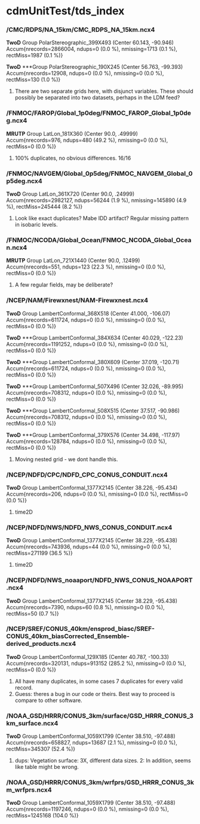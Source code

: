 # cdmUnitTest/tds_index
### /CMC/RDPS/NA_15km/CMC_RDPS_NA_15km.ncx4
  **TwoD** Group PolarStereographic_399X493 (Center 60.143, -90.946)
   Accum{nrecords=2866004, ndups=0 (0.0 %), nmissing=1713 (0.1 %), rectMiss=1987 (0.1 %)}

  **TwoD** ***Group PolarStereographic_190X245 (Center 56.763, -99.393)
   Accum{nrecords=12908, ndups=0 (0.0 %), nmissing=0 (0.0 %), rectMiss=130 (1.0 %)}
   
1. There are two separate grids here, with disjunct variables. These should possibly be separated into two datasets, perhaps in the LDM feed?   

### /FNMOC/FAROP/Global_1p0deg/FNMOC_FAROP_Global_1p0deg.ncx4
  **MRUTP** Group LatLon_181X360 (Center 90.0, .49999)
   Accum{nrecords=976, ndups=480 (49.2 %), nmissing=0 (0.0 %), rectMiss=0 (0.0 %)}
   
1. 100% duplicates, no obvious differences. 16/16   

### /FNMOC/NAVGEM/Global_0p5deg/FNMOC_NAVGEM_Global_0p5deg.ncx4
  **TwoD** Group LatLon_361X720 (Center 90.0, .24999)
   Accum{nrecords=2982127, ndups=56244 (1.9 %), nmissing=145890 (4.9 %), rectMiss=245444 (8.2 %)}

1. Look like exact duplicates? Mabe IDD artifact? Regular missing pattern in isobaric levels.

### /FNMOC/NCODA/Global_Ocean/FNMOC_NCODA_Global_Ocean.ncx4
  **MRUTP** Group LatLon_721X1440 (Center 90.0, .12499)
   Accum{nrecords=551, ndups=123 (22.3 %), nmissing=0 (0.0 %), rectMiss=0 (0.0 %)}

1. A few regular fields, may be deliberate?

### /NCEP/NAM/Firewxnest/NAM-Firewxnest.ncx4
  **TwoD** Group LambertConformal_368X518 (Center 41.000, -106.07)
   Accum{nrecords=611724, ndups=0 (0.0 %), nmissing=0 (0.0 %), rectMiss=0 (0.0 %)}

  **TwoD** ***Group LambertConformal_384X634 (Center 40.029, -122.23)
   Accum{nrecords=1191252, ndups=0 (0.0 %), nmissing=0 (0.0 %), rectMiss=0 (0.0 %)}

  **TwoD** ***Group LambertConformal_380X609 (Center 37.019, -120.71)
   Accum{nrecords=611724, ndups=0 (0.0 %), nmissing=0 (0.0 %), rectMiss=0 (0.0 %)}

  **TwoD** ***Group LambertConformal_507X496 (Center 32.026, -89.995)
   Accum{nrecords=708312, ndups=0 (0.0 %), nmissing=0 (0.0 %), rectMiss=0 (0.0 %)}

  **TwoD** ***Group LambertConformal_508X515 (Center 37.517, -90.986)
   Accum{nrecords=708312, ndups=0 (0.0 %), nmissing=0 (0.0 %), rectMiss=0 (0.0 %)}

  **TwoD** ***Group LambertConformal_379X576 (Center 34.498, -117.97)
   Accum{nrecords=128784, ndups=0 (0.0 %), nmissing=0 (0.0 %), rectMiss=0 (0.0 %)}
   
1. Moving nested grid - we dont handle this.   

### /NCEP/NDFD/CPC/NDFD_CPC_CONUS_CONDUIT.ncx4
  **TwoD** Group LambertConformal_1377X2145 (Center 38.226, -95.434)
   Accum{nrecords=206, ndups=0 (0.0 %), nmissing=0 (0.0 %), rectMiss=0 (0.0 %)}

1. time2D

### /NCEP/NDFD/NWS/NDFD_NWS_CONUS_CONDUIT.ncx4
  **TwoD** Group LambertConformal_1377X2145 (Center 38.229, -95.438)
   Accum{nrecords=743936, ndups=44 (0.0 %), nmissing=0 (0.0 %), rectMiss=271199 (36.5 %)}

1. time2D

### /NCEP/NDFD/NWS_noaaport/NDFD_NWS_CONUS_NOAAPORT.ncx4
  **TwoD** Group LambertConformal_1377X2145 (Center 38.229, -95.438)
   Accum{nrecords=7390, ndups=60 (0.8 %), nmissing=0 (0.0 %), rectMiss=50 (0.7 %)}
   
### /NCEP/SREF/CONUS_40km/ensprod_biasc/SREF-CONUS_40km_biasCorrected_Ensemble-derived_products.ncx4
  **TwoD** Group LambertConformal_129X185 (Center 40.787, -100.33)
   Accum{nrecords=320131, ndups=913152 (285.2 %), nmissing=0 (0.0 %), rectMiss=0 (0.0 %)}   

1. All have many duplicates, in some cases 7 duplicates for every valid record.
2. Guess: theres a bug in our code or theirs. Best way to proceed is compare to other software.

### /NOAA_GSD/HRRR/CONUS_3km/surface/GSD_HRRR_CONUS_3km_surface.ncx4
  **TwoD** Group LambertConformal_1059X1799 (Center 38.510, -97.488)
   Accum{nrecords=658827, ndups=13687 (2.1 %), nmissing=0 (0.0 %), rectMiss=345307 (52.4 %)}

1. dups: Vegetation surface: 3X, different data sizes. 
2: In addition, seems like table might be wrong.

### /NOAA_GSD/HRRR/CONUS_3km/wrfprs/GSD_HRRR_CONUS_3km_wrfprs.ncx4
  **TwoD** Group LambertConformal_1059X1799 (Center 38.510, -97.488)
   Accum{nrecords=1197246, ndups=0 (0.0 %), nmissing=0 (0.0 %), rectMiss=1245168 (104.0 %)}

